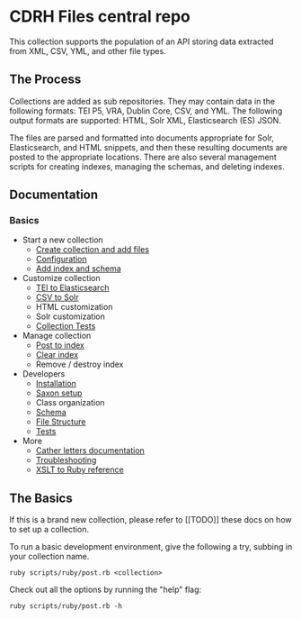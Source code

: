 CDRH Files central repo
======

This collection supports the population of an API storing data extracted from XML, CSV, YML, and other file types.

## The Process

Collections are added as sub repositories. They may contain data in the following formats: TEI P5, VRA, Dublin Core, CSV, and YML.  The following output formats are supported: HTML, Solr XML, Elasticsearch (ES) JSON.

The files are parsed and formatted into documents appropriate for Solr, Elasticsearch, and HTML snippets, and then these resulting documents are posted to the appropriate locations. There are also several management scripts for creating indexes, managing the schemas, and deleting indexes.

## Documentation

### Basics

- Start a new collection
  - [Create collection and add files](docs/1_setup/collection_setup.md)
  - [Configuration](docs/1_setup/config.md)
  - [Add index and schema](docs/1_setup/prepare_index.md)
- Customize collection
  - [TEI to Elasticsearch](docs/2_customization/xml_to_es.md)
  - [CSV to Solr](docs/2_customization/csv_to_solr.md)
  - HTML customization
  - Solr customization
  - [Collection Tests](docs/2_customization/test.md)
- Manage collection
  - [Post to index](docs/3_manage/post.md)
  - [Clear index](docs/3_manage/clear_index.md)
  - Remove / destroy index
- Developers
  - [Installation](docs/4_developers/installation.md)
  - [Saxon setup](docs/4_developers/saxon.md)
  - Class organization
  - [Schema](docs/4_developers/schema.md)
  - [File Structure](docs/4_developers/file_structure.md)
  - [Tests](docs/4_developers/test.md)
- More
  - [Cather letters documentation](docs/cather_letters.md)
  - [Troubleshooting](docs/troubleshooting.md)
  - [XSLT to Ruby reference](xslt_to_ruby_reference.md)

## The Basics

If this is a brand new collection, please refer to [[TODO]] these docs on how to set up a collection.

To run a basic development environment, give the following a try, subbing in your collection name.

```
ruby scripts/ruby/post.rb <collection>
```

Check out all the options by running the "help" flag:

```
ruby scripts/ruby/post.rb -h
```
